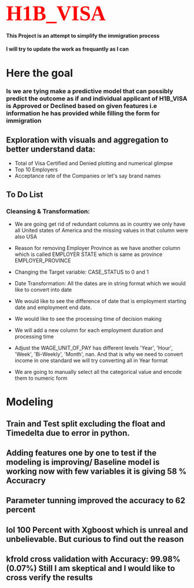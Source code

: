 
# <b style="color:red; font-family: Babas; font-size: 2em;"> H1B_VISA  </b>



#### This Project is an attempt to simplify the immigration process

#### I will try to update the work as frequantly as I can

# Here the goal
### Is we are tying make a predictive model that can possibly predict the outcome as if and individual applicant of H1B_VISA is Approved or Declined based on given features i.e information he has provided while filling the form for immigration

## Exploration with visuals and aggregation to better understand data:
* Total of Visa Certified and Denied plotting and numerical glimpse
* Top 10 Employers
* Acceptance rate of the Companies or let's say brand names 

## To Do List
### Cleansing & Transformation:
*  We are going get rid of redundant columns as in country we only have all United states of America and the missing values in that column were also USA 

* Reason for removing Employer Province as we have another column which is called EMPLOYER STATE which is same as province EMPLOYER_PROVINCE

*  Changing the Target variable: CASE_STATUS to 0 and 1 
 
*  Date Transformation: All the dates are in string format which we would like to convert into date

* We would like to see the difference of date that is employment starting date and employment end date. 

* We would like to see the processing time of decision making 

* We will add a new column for each employment duration and processing time

* Adjust the WAGE_UNIT_OF_PAY has different levels  'Year', 'Hour', 'Week', 'Bi-Weekly', 'Month', nan. And that is why we need to convert income in one standard we will try converting all in Year format 
* We are going to manually select all the categorical value and encode them to numeric form




# Modeling
## Train and Test split excluding the float and Timedelta due to error in python.  
## Adding features one by one to test if the modeling is improving/ Baseline model is working now with few variables it is giving 58 % Accuracry
## Parameter tunning improved the accuracy to 62 percent 
## lol 100 Percent with Xgboost which is unreal and unbelievable. But curious to find out the reason 
## kfrold cross validation with  Accuracy: 99.98% (0.07%) Still I am skeptical  and I would like to cross verify the results
